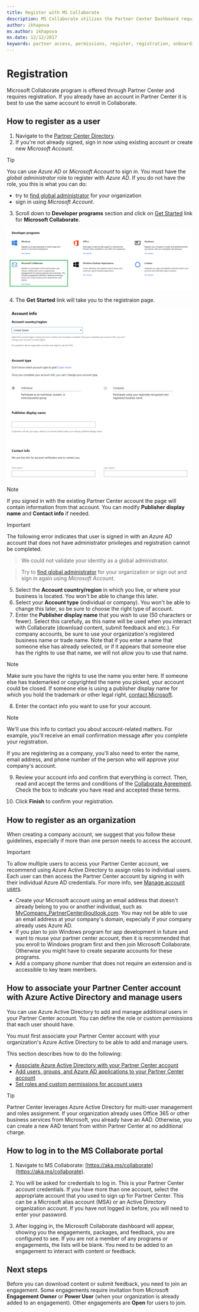 ```yaml
---
title: Register with MS Collaborate
description: MS Collaborate utilizes the Partner Center Dashboard requiring an individual Microsoft Account (MSA) or an organization with Azure Active Directory set up.
author: ikhapova
ms.author: ikhapova
ms.date: 12/12/2017
keywords: partner access, permissions, register, registration, onboarding, partner feedback, build downloads, downloading specs, bugs, Microsoft Connect, SysDev Bug, Partner Center bugs
---
```


# Registration

Microsoft Collaborate program is offered through Partner Center and requires registration. If you already have an account in Partner Center it is best to use the same account to enroll in Collaborate. 

## How to register as a user

1.  Navigate to the [Partner Center Directory](https://partner.microsoft.com/en-us/dashboard/directory).
2.  If you're not already signed, sign in now using existing account or create new *Microsoft Account*. 

  > [!TIP]
  > You can use *Azure AD* or *Microsoft Account* to sign in. You must have the *global administrator* role to register with *Azure AD*. If you do not have the role, you this is what you can do:
  > * try to [find global administrator](troubleshooting.md#how-to-find-global-administrator-for-your-organization) for your organization
  > * sign in using *Microsoft Account*. 

3.  Scroll down to **Developer programs** section and click on [Get Started](https://partner.microsoft.com/en-us/dashboard/registration/collaborate) link for **Microsoft Collaborate**. 

  ![Get Started](images/PartnerCenterDirectory.png)

4.  The **Get Started** link will take you to the registraion page. 

  ![Account Info](images/RegistrationAccountInfo.png)

  > [!NOTE]
  > If you signed in with the existing Partner Center account the page will contain information from that account. You can modify **Publisher display name** and **Contact info** if needed.

  > [!IMPORTANT]
  > The following error indicates that user is signed in with an *Azure AD* account that does not have administrator privileges and registration cannot be completed. 
  > > We could not validate your identity as a global administrator. 
  
  > Try to [find global administrator](troubleshooting.md#how-to-find-global-administrator-for-your-organization) for your organization or sign out and sign in again using *Microsoft Account*. 

5.  Select the **Account country/region** in which you live, or where your business is located. You won't be able to change this later.
6.  Select your **Account type** (individual or company). You won't be able to change this later, so be sure to choose the right type of account.
7.  Enter the **Publisher display name** that you wish to use (50 characters or fewer). Select this carefully, as this name will be used when you interact with Collaborate (download content, submit feedback and etc.). For company accounts, be sure to use your organization's registered business name or trade name. Note that if you enter a name that someone else has already selected, or if it appears that someone else has the rights to use that name, we will not allow you to use that name. 

  > [!NOTE]
  > Make sure you have the rights to use the name you enter here. If someone else has trademarked or copyrighted the name you picked, your account could be closed. If someone else is using a publisher display name for which you hold the trademark or other legal right, [contact Microsoft](http://go.microsoft.com/fwlink/p/?LinkId=233777).    

8.  Enter the contact info you want to use for your account.

  > [!NOTE]
  > We'll use this info to contact you about account-related matters. For example, you'll receive an email confirmation message after you complete your registration.

   If you are registering as a company, you'll also need to enter the name, email address, and phone number of the person who will approve your company's account.

9.  Review your account info and confirm that everything is correct. Then, read and accept the terms and conditions of the [Collaborate Agreement](https://go.microsoft.com/fwlink/?linkid=849107). Check the box to indicate you have read and accepted these terms.

10.  Click **Finish** to confirm your registration.  

## How to register as an organization

When creating a company account, we suggest that you follow these guidelines, especially if more than one person needs to access the account.

> [!IMPORTANT]
> To allow multiple users to access your Partner Center account, we recommend using Azure Active Directory to assign roles to individual users. Each user can then access the Partner Center account by signing in with their individual Azure AD credentials. For more info, see [Manage account users](/windows/uwp/publish/manage-account-users).

-   Create your Microsoft account using an email address that doesn't already belong to you or another individual, such as MyCompany_PartnerCenter@outlook.com. You may not be able to use an email address at your company's domain, especially if your company already uses Azure AD.
-   If you plan to join Windows program for app development in future and want to reuse your partner center account, then it is recommended that you enroll to Windows program first and then join Microsoft Collaborate. Otherwise you might have to create separate accounts for these programs.
-   Add a company phone number that does not require an extension and is accessible to key team members.

## How to associate your Partner Center account with Azure Active Directory and manage users

You can use Azure Active Directory to add and manage additional users in your Partner Center account. You can define the role or custom permissions that each user should have. 

You must first associate your Partner Center account with your organization's Azure Active Directory to be able to add and manage users. 

This section describes how to do the following:

-   [Associate Azure Active Directory with your Partner Center account](/windows/uwp/publish/associate-azure-ad-with-dev-center)
-   [Add users, groups, and Azure AD applications to your Partner Center account](/windows/uwp/publish/add-users-groups-and-azure-ad-applications)
-   [Set roles and custom permissions for account users](/windows/uwp/publish/set-custom-permissions-for-account-users)

> [!TIP]
> Partner Center leverages Azure Active Directory for multi-user management and roles assignment. If your organization already uses Office 365 or other business services from Microsoft, you already have an AAD. Otherwise, you can create a new AAD tenant from within Partner Center at no additional charge.

## How to log in to the MS Collaborate portal

1. Navigate to MS Collaborate: [https://aka.ms/collaborate](https://aka.ms/collaborate).

2.	You will be asked for credentials to log in. This is your Partner Center account credentials. If you have more than one account, select the appropriate account that you used to sign up for Partner Center. This can be a Microsoft alias account (MSA) or an Active Directory organization account. If you have not logged in before, you will need to enter your password.

3. After logging in, the Microsoft Collaborate dashboard will appear, showing you the engagements, packages, and feedback, you are configured to see. If you are not a member of any programs or engagements, the lists will be blank. You need to be added to an engagement to interact with content or feedback. 

## Next steps

Before you can download content or submit feedback, you need to join an engagement. Some engagements require invitation from Microsoft **Engagement Owner** or **Power User** (when your organization is already added to an engagement). Other engagements are **Open** for users to join.
